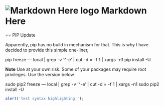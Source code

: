 # ![Markdown Here logo](https://raw.github.com/adam-p/markdown-here/master/src/common/images/icon48.png) Markdown Here

== PIP Update

Apparently, pip has no build in mechanism for that. This is why I have decided to provide this simple one-liner,

pip freeze — local | grep -v ‘^\-e’ | cut -d = -f 1 | xargs -n1 pip install -U

**Note**  Use at your own risk. Some of your packages may require root privileges. Use the version below

sudo pip2 freeze — local | grep -v ‘^\-e’ | cut -d = -f 1 | xargs -n1 sudo pip2 install -U


```javascript
alert('test syntax highlighting.');
```
